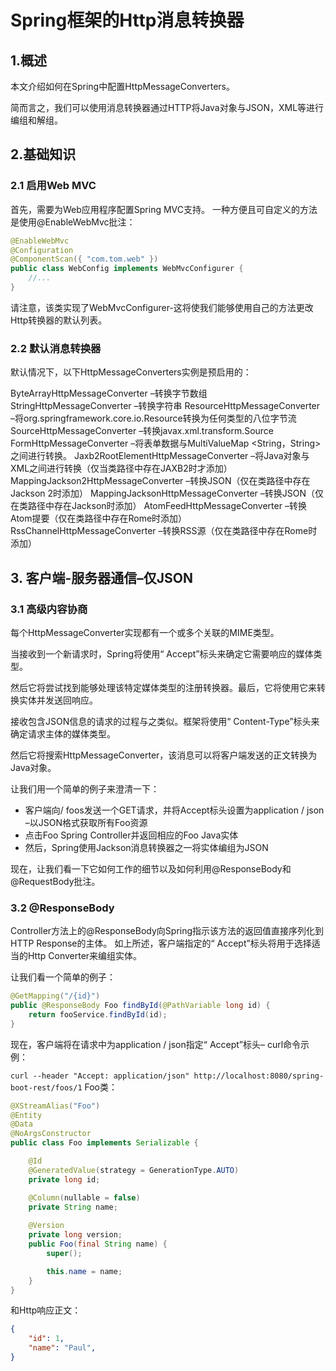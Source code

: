 # Spring框架的Http消息转换器

## 1.概述
本文介绍如何在Spring中配置HttpMessageConverters。

简而言之，我们可以使用消息转换器通过HTTP将Java对象与JSON，XML等进行编组和解组。

## 2.基础知识
### 2.1 启用Web MVC

首先，需要为Web应用程序配置Spring MVC支持。 一种方便且可自定义的方法是使用@EnableWebMvc批注：

```java
@EnableWebMvc
@Configuration
@ComponentScan({ "com.tom.web" })
public class WebConfig implements WebMvcConfigurer {
    //...
}
```

请注意，该类实现了WebMvcConfigurer-这将使我们能够使用自己的方法更改Http转换器的默认列表。

### 2.2 默认消息转换器
默认情况下，以下HttpMessageConverters实例是预启用的：

ByteArrayHttpMessageConverter –转换字节数组
StringHttpMessageConverter –转换字符串
ResourceHttpMessageConverter –将org.springframework.core.io.Resource转换为任何类型的八位字节流
SourceHttpMessageConverter –转换javax.xml.transform.Source
FormHttpMessageConverter –将表单数据与MultiValueMap <String，String>之间进行转换。
Jaxb2RootElementHttpMessageConverter –将Java对象与XML之间进行转换（仅当类路径中存在JAXB2时才添加）
MappingJackson2HttpMessageConverter –转换JSON（仅在类路径中存在Jackson 2时添加）
MappingJacksonHttpMessageConverter –转换JSON（仅在类路径中存在Jackson时添加）
AtomFeedHttpMessageConverter –转换Atom提要（仅在类路径中存在Rome时添加）
RssChannelHttpMessageConverter –转换RSS源（仅在类路径中存在Rome时添加）

## 3. 客户端-服务器通信–仅JSON
### 3.1 高级内容协商
每个HttpMessageConverter实现都有一个或多个关联的MIME类型。

当接收到一个新请求时，Spring将使用“ Accept”标头来确定它需要响应的媒体类型。

然后它将尝试找到能够处理该特定媒体类型的注册转换器。最后，它将使用它来转换实体并发送回响应。

接收包含JSON信息的请求的过程与之类似。框架将使用“ Content-Type”标头来确定请求主体的媒体类型。

然后它将搜索HttpMessageConverter，该消息可以将客户端发送的正文转换为Java对象。

让我们用一个简单的例子来澄清一下：

* 客户端向/ foos发送一个GET请求，并将Accept标头设置为application / json –以JSON格式获取所有Foo资源
* 点击Foo Spring Controller并返回相应的Foo Java实体
* 然后，Spring使用Jackson消息转换器之一将实体编组为JSON

现在，让我们看一下它如何工作的细节以及如何利用@ResponseBody和@RequestBody批注。

### 3.2 @ResponseBody
Controller方法上的@ResponseBody向Spring指示该方法的返回值直接序列化到HTTP Response的主体。 如上所述，客户端指定的“ Accept”标头将用于选择适当的Http Converter来编组实体。


让我们看一个简单的例子：

```java
@GetMapping("/{id}")
public @ResponseBody Foo findById(@PathVariable long id) {
    return fooService.findById(id);
}
```

现在，客户端将在请求中为application / json指定“ Accept”标头– curl命令示例：

`curl --header "Accept: application/json" http://localhost:8080/spring-boot-rest/foos/1`
Foo类：

```java
@XStreamAlias("Foo")
@Entity
@Data
@NoArgsConstructor
public class Foo implements Serializable {

    @Id
    @GeneratedValue(strategy = GenerationType.AUTO)
    private long id;

    @Column(nullable = false)
    private String name;
  
    @Version
    private long version;
    public Foo(final String name) {
        super();

        this.name = name;
    }
}
```

和Http响应正文：

```json
{
    "id": 1,
    "name": "Paul",
}
```

